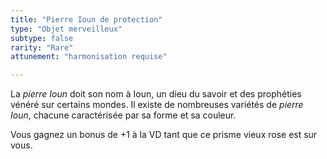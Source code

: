 ```yaml
---
title: "Pierre Ioun de protection"
type: "Objet merveilleux"
subtype: false
rarity: "Rare"
attunement: "harmonisation requise"

---
```

La _pierre Ioun_ doit son nom à Ioun, un dieu du savoir et des prophéties vénéré sur certains mondes. Il existe de nombreuses variétés de _pierre Ioun_, chacune caractérisée par sa forme et sa couleur.

Vous gagnez un bonus de +1 à la VD tant que ce prisme vieux rose est sur vous.
